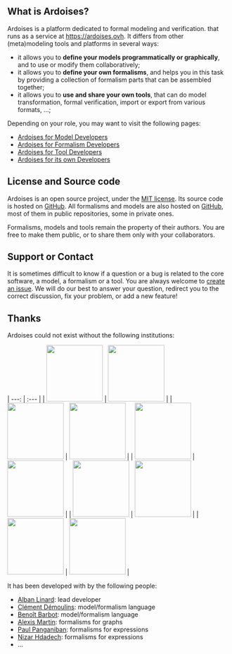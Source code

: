 ## What is Ardoises?

Ardoises is a platform dedicated to formal modeling and verification.
that runs as a service at https://ardoises.ovh.
It differs from other (meta)modeling tools and platforms in several ways:

* it allows you to **define your models programmatically or graphically**,
  and to use or modify them collaboratively;
* it allows you to **define your own formalisms**,
  and helps you in this task by providing a collection of formalism parts
  that can be assembled together;
* it allows you to **use and share your own tools**,
  that can do model transformation, formal verification,
  import or export from various formats, ...;

Depending on your role, you may want to visit the following pages:

* [Ardoises for Model Developers](/Model.md)
* [Ardoises for Formalism Developers](/Formalism.md)
* [Ardoises for Tool Developers](/Tool.md)
* [Ardoises for its own Developers](/Developers.md)

## License and Source code

Ardoises is an open source project, under the [MIT license](https://opensource.org/licenses/mit-license.php).
Its source code is hosted on [GitHub](https://github.com/saucisson/ardoises).
All formalisms and models are also hosted on [GitHub](https://github.com/saucisson/ardoises),
most of them in public repositories, some in private ones.

Formalisms, models and tools remain the property of their authors.
You are free to make them public, or to share them only with your collaborators.

## Support or Contact

It is sometimes difficult to know if a question or a bug is related to the core software, a model, a formalism or a tool.
You are always welcome to [create an issue](https://github.com/saucisson/ardoises/issues/new).
We will do our best to answer your question, redirect you to the correct discussion,
fix your problem, or add a new feature!

## Thanks

Ardoises could not exist without the following institutions:

| ---: | :--- |
| [<img src="{{ site.url }}/assets/unige.jpeg" height="128">](http://www.unige.ch)               | [<img src="{{ site.url }}/assets/cui.png" height="128">](http://cui.unige.ch)            |
| [<img src="{{ site.url }}/assets/upmc.jpeg" height="128">](http://www.upmc.fr)                 | [<img src="{{ site.url }}/assets/lip6.png" height="128">](https://www.lip6.fr)           |
| [<img src="{{ site.url }}/assets/ens-cachan.png" height="128">](http://www.ens-cachan.fr)      | [<img src="{{ site.url }}/assets/lsv.jpeg" height="128">](http://www.lsv.fr)             |
| [<img src="{{ site.url }}/assets/paris-nord.jpeg" height="128">](https://www.univ-paris13.fr)  | [<img src="{{ site.url }}/assets/lipn.jpeg" height="128">](https://lipn.univ-paris13.fr) |
| [<img src="{{ site.url }}/assets/cnrs.png" height="128">](http://www.cnrs.fr)                  | [<img src="{{ site.url }}/assets/inria.jpeg" height="128">](https://www.inria.fr)        |

It has been developed with <i class="fa fa-heart fa-inverse" aria-hidden="true"></i> by the following people:

* [Alban Linard](https://github.com/saucisson): lead developer
* [Clément Démoulins](https://github.com/cdemoulins): model/formalism language
* [Benoît Barbot](https://github.com/barbot): model/formalism language
* [Alexis Martin](https://github.com/Alexis-Martin): formalisms for graphs
* [Paul Panganiban](https://github.com/Ppanganiban): formalisms for expressions
* [Nizar Hdadech](https://github.com/Seriane): formalisms for expressions
* ...
